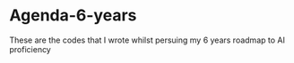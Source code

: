 # Agenda-6-years
These are the codes that I wrote whilst persuing my 6 years roadmap to AI proficiency

